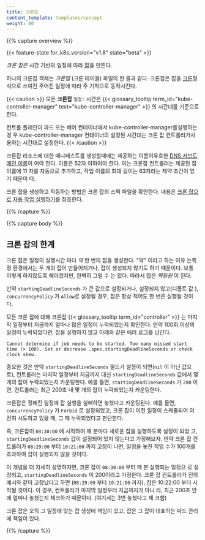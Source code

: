 ```yaml
---
title: 크론잡
content_template: templates/concept
weight: 80
---
```


{{% capture overview %}}

{{< feature-state for_k8s_version="v1.8" state="beta" >}}

_크론 잡은_ 시간 기반의 일정에 따라
[잡](/ko/docs/concepts/workloads/controllers/jobs-run-to-completion/)을 만든다.

하나의 크론잡 객체는 _크론탭_ (크론 테이블) 파일의 한 줄과 같다. 크론잡은 잡을
[크론](https://en.wikipedia.org/wiki/Cron)형식으로 쓰여진 주어진 일정에 따라 주
기적으로 동작시킨다.

{{< caution >}} 모든 **크론잡** `일정:` 시간은
{{< glossary_tooltip term_id="kube-controller-manager" text="kube-controller-manager" >}}
의 시간대를 기준으로 한다.

컨트롤 플레인이 파드 또는 베어 컨테이너에서 kube-controller-manager를실행하는 경
우 kube-controller-manager 컨테이너의 설정된 시간대는 크론 잡 컨트롤러가사용하는
시간대로 설정한다. {{< /caution >}}

크론잡 리소스에 대한 매니페스트를 생성할때에는 제공하는 이름이유효한
[DNS 서브도메인 이름](/ko/docs/concepts/overview/working-with-objects/names/#dns-서브도메인-이름들)이
어야 한다. 이름은 52자 이하여야 한다. 이는 크론잡 컨트롤러는 제공된 잡 이름에 11
자를 자동으로 추가하고, 작업 이름의 최대 길이는 63자라는 제약 조건이 있기 때문이
다.

크론 잡을 생성하고 작동하는 방법은 크론 잡의 스펙 파일을 확안한다. 내용은
[크론 잡으로 자동 작업 실행하기](/docs/tasks/job/automated-tasks-with-cron-jobs)를
참조한다.

{{% /capture %}}

{{% capture body %}}

## 크론 잡의 한계

크론 잡은 일정의 실행시간 마다 _약_ 한 번의 잡을 생성한다. "약" 이라고 하는 이유
는특정 환경에서는 두 개의 잡이 만들어지거나, 잡이 생성되지 않기도 하기 때문이다.
보통 이렇게 하지않도록 해야겠지만, 완벽히 그럴 수 는 없다. 따라서 잡은 _멱등원_
이 된다.

만약 `startingDeadlineSeconds` 가 큰 값으로 설정되거나, 설정되지 않고(디폴트 값
), `concurrencyPolicy` 가 `Allow`로 설정될 경우, 잡은 항상 적어도 한 번은 실행될
것이다.

모든 크론 잡에 대해 크론잡 {{< glossary_tooltip term_id="controller" >}} 는 마지
막 일정부터 지금까지 얼마나 많은 일정이 누락되었는지 확인한다. 만약 100회 이상의
일정이 누락되었다면, 잡을 실행하지 않고 아래와 같은 에러 로그를 남긴다.

```
Cannot determine if job needs to be started. Too many missed start time (> 100). Set or decrease .spec.startingDeadlineSeconds or check clock skew.
```

중요한 것은 만약 `startingDeadlineSeconds` 필드가 설정이 되면(`nil` 이 아닌 값으
로), 컨트롤러는 마지막 일정부터 지금까지 대신 `startingDeadlineSeconds` 값에서
몇 개의 잡이 누락되었는지 카운팅한다. 예를 들면, `startingDeadlineSeconds` 가
`200` 이면, 컨트롤러는 최근 200초 내 몇 개의 잡이 누락되었는지 카운팅한다.

크론잡은 정해진 일정에 잡 실행을 실패하면 놓쳤다고 카운팅된다. 예를 들면,
`concurrencyPolicy` 가 `Forbid` 로 설정되었고, 크론 잡이 이전 일정이 스케줄되어
여전히 시도하고 있을 때, 그 때 누락되었다고 판단한다.

즉, 크론잡이 `08:30:00` 에 시작하여 매 분마다 새로운 잡을 실행하도록 설정이 되었
고, `startingDeadlineSeconds` 값이 설정되어 있지 않는다고 가정해보자. 만약 크론
잡 컨트롤러가 `08:29:00` 부터 `10:21:00` 까지 고장이 나면, 일정을 놓친 작업 수가
100개를 초과하여 잡이 실행되지 않을 것이다.

이 개념을 더 자세히 설명하자면, 크론 잡이 `08:30:00` 부터 매 분 실행되는 일정으
로 설정되고, `startingDeadlineSeconds` 이 200이라고 가정한다. 크론 잡 컨트롤러가
전의 예시와 같이 고장났다고 하면 (`08:29:00` 부터 `10:21:00` 까지), 잡은
10:22:00 부터 시작될 것이다. 이 경우, 컨트롤러가 마지막 일정부터 지금까지가 아니
라, 최근 200초 안에 얼마나 놓쳤는지 체크하기 때문이다. (여기서는 3번 놓쳤다고 체
크함)

크론 잡은 오직 그 일정에 맞는 잡 생성에 책임이 있고, 잡은 그 잡이 대표하는 파드
관리에 책임이 있다.

{{% /capture %}}
